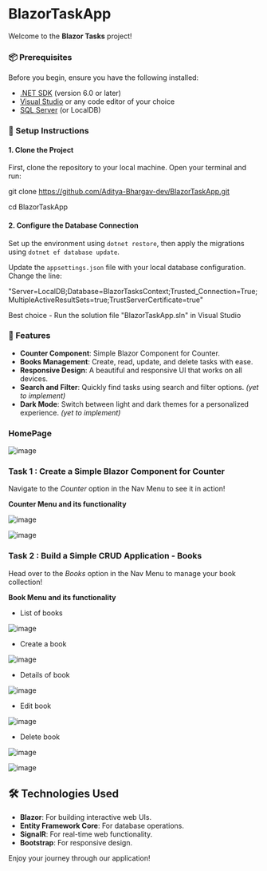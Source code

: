 # BlazorTaskApp

Welcome to the **Blazor Tasks** project! 

### 📦 Prerequisites

Before you begin, ensure you have the following installed:

- [.NET SDK](https://dotnet.microsoft.com/download) (version 6.0 or later)
- [Visual Studio](https://visualstudio.microsoft.com/) or any code editor of your choice
- [SQL Server](https://www.microsoft.com/en-us/sql-server/sql-server-downloads) (or LocalDB)

### 🚧 Setup Instructions

#### 1. Clone the Project

First, clone the repository to your local machine. Open your terminal and run:

git clone https://github.com/Aditya-Bhargav-dev/BlazorTaskApp.git

cd BlazorTaskApp

#### 2. Configure the Database Connection

Set up the environment using `dotnet restore`, then apply the migrations using `dotnet ef database update`.

Update the `appsettings.json` file with your local database configuration. Change the line:


"Server=LocalDB;Database=BlazorTasksContext;Trusted_Connection=True;MultipleActiveResultSets=true;TrustServerCertificate=true"

Best choice - Run the solution file "BlazorTaskApp.sln" in Visual Studio


### 🚀 Features

- **Counter Component**: Simple Blazor Component for Counter.
- **Books Management**: Create, read, update, and delete tasks with ease.
- **Responsive Design**: A beautiful and responsive UI that works on all devices.
- **Search and Filter**: Quickly find tasks using search and filter options. <em>(yet to implement)</em>
- **Dark Mode**: Switch between light and dark themes for a personalized experience. <em>(yet to implement)</em>

### HomePage

![image](https://github.com/user-attachments/assets/3841dd61-e672-4385-8bcb-f5626566d819)

### Task 1 : Create a Simple Blazor Component for Counter 
  Navigate to the *Counter* option in the Nav Menu to see it in action!

  **Counter Menu and its functionality**

  ![image](https://github.com/user-attachments/assets/bdef99f8-c560-4408-ac70-dc9d15e8ae76)
  
  ![image](https://github.com/user-attachments/assets/00a1a64f-2803-4d0c-be6f-389153b98f92)

### Task 2 : Build a Simple CRUD Application - Books 
  Head over to the *Books* option in the Nav Menu to manage your book collection!

  **Book Menu and its functionality**

  - List of books

 ![image](https://github.com/user-attachments/assets/a4f353f9-a7d7-4c58-9822-2e398379e2bc)


  - Create a book

![image](https://github.com/user-attachments/assets/d508be7a-8cbe-48d4-888c-5f626e81ce86)


  - Details of book

![image](https://github.com/user-attachments/assets/4dd05935-7bf1-4408-af31-557c7964000a)


  - Edit book

![image](https://github.com/user-attachments/assets/0a1333eb-bc1e-4307-b1ae-7e1434153c6f)


  - Delete book

![image](https://github.com/user-attachments/assets/cd4e8821-8176-47c3-b552-3e617af87b08)

![image](https://github.com/user-attachments/assets/16e20337-1693-47a2-b1b8-6d9d33e30a71)

## 🛠️ Technologies Used

- **Blazor**: For building interactive web UIs.
- **Entity Framework Core**: For database operations.
- **SignalR**: For real-time web functionality.
- **Bootstrap**: For responsive design.

<p>
    Enjoy your journey through our application!
</p>
